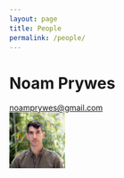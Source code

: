 ```yaml
---
layout: page
title: People
permalink: /people/
---
```


# Noam Prywes
noamprywes@gmail.com
<br>
<img src="/images/Noam-Prywes-5.jpg" alt="noam" width="100">